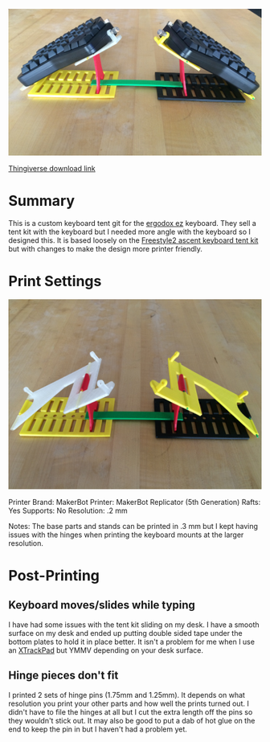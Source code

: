 ![](images/stand-with-ergodox-ez.jpg)

[Thingiverse download link](http://www.thingiverse.com/thing:1433117)

# Summary

This is a custom keyboard tent git for the [ergodox ez](https://www.indiegogo.com/projects/ergodox-ez-an-incredible-mechanical-keyboard) keyboard. They sell a tent kit with the keyboard but I needed more angle with the keyboard so I designed this.
It is based loosely on the [Freestyle2 ascent keyboard tent kit](http://www.kinesis-ergo.com/shop/freestyle2-ascent-accessory/) but with changes to make the design more printer friendly.

# Print Settings

![](images/stand-bare.jpg)

Printer Brand: MakerBot
Printer: MakerBot Replicator (5th Generation)
Rafts: Yes
Supports: No
Resolution: .2 mm

Notes: 
The base parts and stands can be printed in .3 mm but I kept having issues with the hinges when printing the keyboard mounts at the larger resolution.

# Post-Printing

## Keyboard moves/slides while typing

I have had some issues with the tent kit sliding on my desk. I have a smooth surface on my desk and ended up putting double sided tape under the bottom plates to hold it in place better. It isn't a problem for me when I use an [XTrackPad](http://www.amazon.com/XTracPads-Ripper-XXL-Desktop-Gaming/dp/B000HTDBWI) but YMMV depending on your desk surface.

## Hinge pieces don't fit

I printed 2 sets of hinge pins (1.75mm and 1.25mm). It depends on what resolution you print your other parts and how well the prints turned out. I didn't have to file the hinges at all but I cut the extra length off the pins so they wouldn't stick out. It may also be good to put a dab of hot glue on the end to keep the pin in but I haven't had a problem yet.
